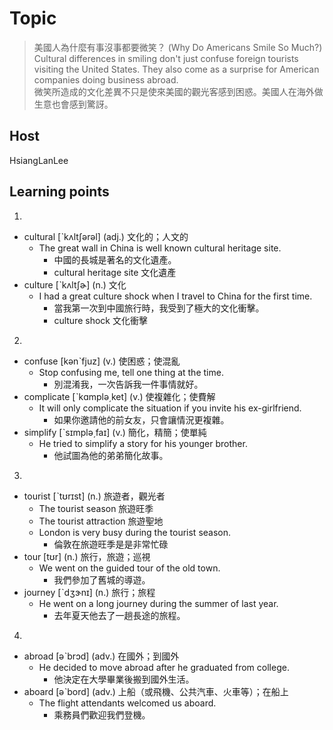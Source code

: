 # Topic

> 美國人為什麼有事沒事都要微笑？ (Why Do Americans Smile So Much?)<br>
> Cultural differences in smiling don't just confuse foreign tourists visiting the United States. They also come as a surprise for American companies doing business abroad.<br>
> 微笑所造成的文化差異不只是使來美國的觀光客感到困惑。美國人在海外做生意也會感到驚訝。<br>

## Host
HsiangLanLee

## Learning points
1.
  * cultural  [ˋkʌltʃərəl]  (adj.)  文化的；人文的
    - The great wall in China is well known cultural heritage site.
      + 中國的長城是著名的文化遺產。
      + cultural heritage site 文化遺產
  * culture  [ˋkʌltʃɚ]  (n.)  文化
    - I had a great culture shock when I travel to China for the first time.
      + 當我第一次到中國旅行時，我受到了極大的文化衝擊。
      + culture shock 文化衝擊

2.
  * confuse  [kənˋfjuz]  (v.)  使困惑；使混亂
    - Stop confusing me, tell one thing at the time.
      + 別混淆我，一次告訴我一件事情就好。
  * complicate  [ˋkɑmplə͵ket]  (v.)  使複雜化；使費解
    - It will only complicate the situation if you invite his ex-girlfriend.
      + 如果你邀請他的前女友，只會讓情況更複雜。
  * simplify  [ˋsɪmplə͵faɪ]  (v.)  簡化，精簡；使單純
    - He tried to simplify a story for his younger brother.
      + 他試圖為他的弟弟簡化故事。

3.
  * tourist  [ˋtʊrɪst]  (n.)  旅遊者，觀光者
    - The tourist season 旅遊旺季
    - The tourist attraction 旅遊聖地
    - London is very busy during the tourist season.
      + 倫敦在旅遊旺季是是非常忙碌
  * tour  [tʊr]  (n.)  旅行，旅遊；巡視
    - We went on the guided tour of the old town.
      + 我們參加了舊城的導遊。
  * journey  [ˋdʒɝnɪ]  (n.)  旅行；旅程
    - He went on a long journey during the summer of last year.
      + 去年夏天他去了一趟長途的旅程。

4.
  * abroad  [əˋbrɔd]  (adv.)  在國外；到國外
    - He decided to move abroad after he graduated from college.
      + 他決定在大學畢業後搬到國外生活。
  * aboard  [əˋbord]  (adv.)  上船（或飛機、公共汽車、火車等）；在船上
    - The flight attendants welcomed us aboard.
      + 乘務員們歡迎我們登機。